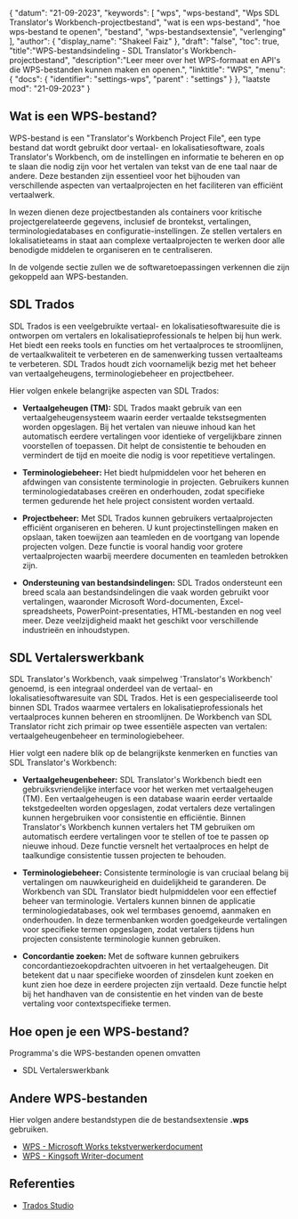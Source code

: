 {
"datum": "21-09-2023",
  "keywords": [
"wps",
"wps-bestand",
"Wps SDL Translator's Workbench-projectbestand",
"wat is een wps-bestand",
"hoe wps-bestand te openen",
"bestand",
"wps-bestandsextensie",
"verlenging"
],
  "author": {
"display_name": "Shakeel Faiz"
},
"draft": "false",
"toc": true,
"title":"WPS-bestandsindeling - SDL Translator's Workbench-projectbestand",
  "description":"Leer meer over het WPS-formaat en API's die WPS-bestanden kunnen maken en openen.",
"linktitle": "WPS",
  "menu": {
    "docs": {
      "identifier": "settings-wps",
"parent" : "settings"
}
},
"laatste mod": "21-09-2023"
}

## Wat is een WPS-bestand?

WPS-bestand is een "Translator's Workbench Project File", een type bestand dat wordt gebruikt door vertaal- en lokalisatiesoftware, zoals Translator's Workbench, om de instellingen en informatie te beheren en op te slaan die nodig zijn voor het vertalen van tekst van de ene taal naar de andere. Deze bestanden zijn essentieel voor het bijhouden van verschillende aspecten van vertaalprojecten en het faciliteren van efficiënt vertaalwerk.

In wezen dienen deze projectbestanden als containers voor kritische projectgerelateerde gegevens, inclusief de brontekst, vertalingen, terminologiedatabases en configuratie-instellingen. Ze stellen vertalers en lokalisatieteams in staat aan complexe vertaalprojecten te werken door alle benodigde middelen te organiseren en te centraliseren.

In de volgende sectie zullen we de softwaretoepassingen verkennen die zijn gekoppeld aan WPS-bestanden.

## SDL Trados

SDL Trados is een veelgebruikte vertaal- en lokalisatiesoftwaresuite die is ontworpen om vertalers en lokalisatieprofessionals te helpen bij hun werk. Het biedt een reeks tools en functies om het vertaalproces te stroomlijnen, de vertaalkwaliteit te verbeteren en de samenwerking tussen vertaalteams te verbeteren. SDL Trados houdt zich voornamelijk bezig met het beheer van vertaalgeheugens, terminologiebeheer en projectbeheer.

Hier volgen enkele belangrijke aspecten van SDL Trados:

- **Vertaalgeheugen (TM):** SDL Trados maakt gebruik van een vertaalgeheugensysteem waarin eerder vertaalde tekstsegmenten worden opgeslagen. Bij het vertalen van nieuwe inhoud kan het automatisch eerdere vertalingen voor identieke of vergelijkbare zinnen voorstellen of toepassen. Dit helpt de consistentie te behouden en vermindert de tijd en moeite die nodig is voor repetitieve vertalingen.

- **Terminologiebeheer:** Het biedt hulpmiddelen voor het beheren en afdwingen van consistente terminologie in projecten. Gebruikers kunnen terminologiedatabases creëren en onderhouden, zodat specifieke termen gedurende het hele project consistent worden vertaald.

- **Projectbeheer:** Met SDL Trados kunnen gebruikers vertaalprojecten efficiënt organiseren en beheren. U kunt projectinstellingen maken en opslaan, taken toewijzen aan teamleden en de voortgang van lopende projecten volgen. Deze functie is vooral handig voor grotere vertaalprojecten waarbij meerdere documenten en teamleden betrokken zijn.

- **Ondersteuning van bestandsindelingen:** SDL Trados ondersteunt een breed scala aan bestandsindelingen die vaak worden gebruikt voor vertalingen, waaronder Microsoft Word-documenten, Excel-spreadsheets, PowerPoint-presentaties, HTML-bestanden en nog veel meer. Deze veelzijdigheid maakt het geschikt voor verschillende industrieën en inhoudstypen.

## SDL Vertalerswerkbank

SDL Translator's Workbench, vaak simpelweg 'Translator's Workbench' genoemd, is een integraal onderdeel van de vertaal- en lokalisatiesoftwaresuite van SDL Trados. Het is een gespecialiseerde tool binnen SDL Trados waarmee vertalers en lokalisatieprofessionals het vertaalproces kunnen beheren en stroomlijnen. De Workbench van SDL Translator richt zich primair op twee essentiële aspecten van vertalen: vertaalgeheugenbeheer en terminologiebeheer.

Hier volgt een nadere blik op de belangrijkste kenmerken en functies van SDL Translator's Workbench:

- **Vertaalgeheugenbeheer:** SDL Translator's Workbench biedt een gebruiksvriendelijke interface voor het werken met vertaalgeheugen (TM). Een vertaalgeheugen is een database waarin eerder vertaalde tekstgedeelten worden opgeslagen, zodat vertalers deze vertalingen kunnen hergebruiken voor consistentie en efficiëntie. Binnen Translator's Workbench kunnen vertalers het TM gebruiken om automatisch eerdere vertalingen voor te stellen of toe te passen op nieuwe inhoud. Deze functie versnelt het vertaalproces en helpt de taalkundige consistentie tussen projecten te behouden.

- **Terminologiebeheer:** Consistente terminologie is van cruciaal belang bij vertalingen om nauwkeurigheid en duidelijkheid te garanderen. De Workbench van SDL Translator biedt hulpmiddelen voor een effectief beheer van terminologie. Vertalers kunnen binnen de applicatie terminologiedatabases, ook wel termbases genoemd, aanmaken en onderhouden. In deze termenbanken worden goedgekeurde vertalingen voor specifieke termen opgeslagen, zodat vertalers tijdens hun projecten consistente terminologie kunnen gebruiken.

- **Concordantie zoeken:** Met de software kunnen gebruikers concordantiezoekopdrachten uitvoeren in het vertaalgeheugen. Dit betekent dat u naar specifieke woorden of zinsdelen kunt zoeken en kunt zien hoe deze in eerdere projecten zijn vertaald. Deze functie helpt bij het handhaven van de consistentie en het vinden van de beste vertaling voor contextspecifieke termen.

## Hoe open je een WPS-bestand?

Programma's die WPS-bestanden openen omvatten

- SDL Vertalerswerkbank

## Andere WPS-bestanden

Hier volgen andere bestandstypen die de bestandsextensie **.wps** gebruiken.

- [WPS - Microsoft Works tekstverwerkerdocument](/nl/word-processing/wps/)
- [WPS - Kingsoft Writer-document](/nl/word-processing/wps-kingsoft/)

## Referenties
* [Trados Studio](https://en.wikipedia.org/wiki/Trados_Studio)
